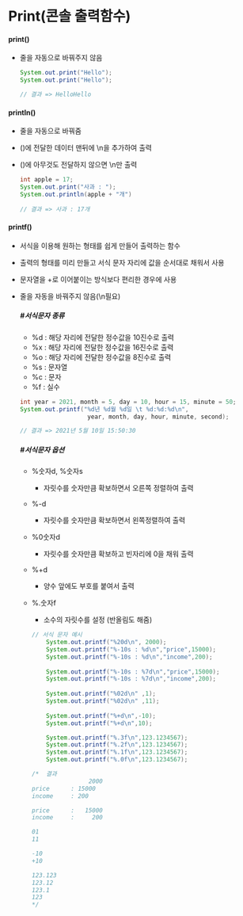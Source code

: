 # Print(콘솔 출력함수)

#### print()

- 줄을 자동으로 바꿔주지 않음

  ```java
  System.out.print("Hello");
  System.out.print("Hello");
  
  // 결과 => HelloHello
  ```

#### println()

- 줄을 자동으로 바꿔줌

- ()에 전달한 데이터 맨뒤에 \n을 추가하여 출력

- ()에 아무것도 전달하지 않으면 \n만 출력

  ```java
  int apple = 17;
  System.out.print("사과 : ");
  System.out.println(apple + "개")
      
  // 결과 => 사과 : 17개
  ```

#### printf()

- 서식을 이용해 원하는 형태를 쉽게 만들어 출력하는 함수

- 출력의 형태를 미리 만들고 서식 문자 자리에 값을 순서대로 채워서 사용

- 문자열을 +로 이어붙이는 방식보다 편리한 경우에 사용

- 줄을 자동을 바꿔주지 않음(\n필요)

  ##### #서식문자 종류

  - %d : 해당 자리에 전달한 정수값을 10진수로 출력
  - %x : 해당 자리에 전달한 정수값을 16진수로 출력
  - %o : 해당 자리에 전달한 정수값을 8진수로 출력
  - %s : 문자열
  - %c : 문자
  - %f : 실수

  ```java
  int year = 2021, month = 5, day = 10, hour = 15, minute = 50;
  System.out.printf("%d년 %d월 %d일 \t %d:%d:%d\n", 
                     year, month, day, hour, minute, second);
  
  // 결과 => 2021년 5월 10일	15:50:30
  ```

  ##### #서식문자 옵션

  - %숫자d, %숫자s
    - 자릿수를 숫자만큼 확보하면서 오른쪽 정렬하여 출력
  - %-d
    - 자릿수를 숫자만큼 확보하면서 왼쪽정렬하여 출력

  - %0숫자d

    - 자릿수를 숫자만큼 확보하고 빈자리에 0을 채워 출력

  - %+d

    - 양수 앞에도 부호를 붙여서 출력

  - %.숫자f

    - 소수의 자릿수를 설정 (반올림도 해줌)

    ```java
    // 서식 문자 예시
    	System.out.printf("%20d\n", 2000);
    	System.out.printf("%-10s : %d\n","price",15000);
    	System.out.printf("%-10s : %d\n","income",200);
    	
    	System.out.printf("%-10s : %7d\n","price",15000);
    	System.out.printf("%-10s : %7d\n","income",200);
    	
    	System.out.printf("%02d\n" ,1);
    	System.out.printf("%02d\n" ,11);
    	
    	System.out.printf("%+d\n",-10);
    	System.out.printf("%+d\n",10);
    
    	System.out.printf("%.3f\n",123.1234567);
    	System.out.printf("%.2f\n",123.1234567);
    	System.out.printf("%.1f\n",123.1234567);
    	System.out.printf("%.0f\n",123.1234567);
    
    /*	결과
                    2000
    price      : 15000
    income     : 200
    
    price      :   15000
    income     :     200
    
    01
    11
    
    -10
    +10
    
    123.123
    123.12
    123.1
    123
    */
    ```


